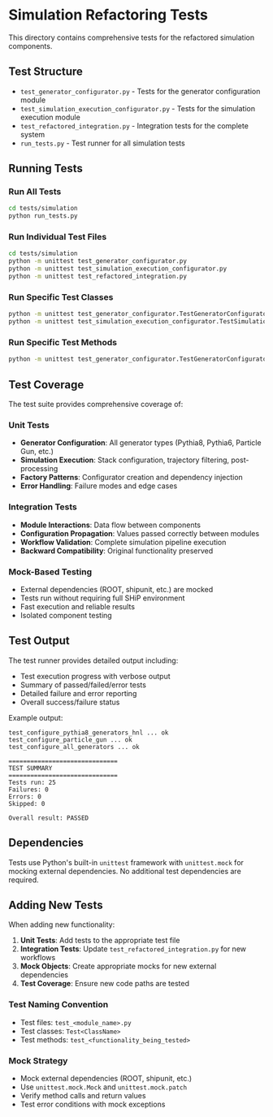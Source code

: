 # Simulation Refactoring Tests

This directory contains comprehensive tests for the refactored simulation components.

## Test Structure

- `test_generator_configurator.py` - Tests for the generator configuration module
- `test_simulation_execution_configurator.py` - Tests for the simulation execution module
- `test_refactored_integration.py` - Integration tests for the complete system
- `run_tests.py` - Test runner for all simulation tests

## Running Tests

### Run All Tests
```bash
cd tests/simulation
python run_tests.py
```

### Run Individual Test Files
```bash
cd tests/simulation
python -m unittest test_generator_configurator.py
python -m unittest test_simulation_execution_configurator.py
python -m unittest test_refactored_integration.py
```

### Run Specific Test Classes
```bash
python -m unittest test_generator_configurator.TestGeneratorConfigurator
python -m unittest test_simulation_execution_configurator.TestSimulationExecutionConfigurator
```

### Run Specific Test Methods
```bash
python -m unittest test_generator_configurator.TestGeneratorConfigurator.test_configure_pythia8_generators_hnl
```

## Test Coverage

The test suite provides comprehensive coverage of:

### Unit Tests
- **Generator Configuration**: All generator types (Pythia8, Pythia6, Particle Gun, etc.)
- **Simulation Execution**: Stack configuration, trajectory filtering, post-processing
- **Factory Patterns**: Configurator creation and dependency injection
- **Error Handling**: Failure modes and edge cases

### Integration Tests
- **Module Interactions**: Data flow between components
- **Configuration Propagation**: Values passed correctly between modules
- **Workflow Validation**: Complete simulation pipeline execution
- **Backward Compatibility**: Original functionality preserved

### Mock-Based Testing
- External dependencies (ROOT, shipunit, etc.) are mocked
- Tests run without requiring full SHiP environment
- Fast execution and reliable results
- Isolated component testing

## Test Output

The test runner provides detailed output including:
- Test execution progress with verbose output
- Summary of passed/failed/error tests
- Detailed failure and error reporting
- Overall success/failure status

Example output:
```
test_configure_pythia8_generators_hnl ... ok
test_configure_particle_gun ... ok
test_configure_all_generators ... ok

==============================
TEST SUMMARY
==============================
Tests run: 25
Failures: 0
Errors: 0
Skipped: 0

Overall result: PASSED
```

## Dependencies

Tests use Python's built-in `unittest` framework with `unittest.mock` for mocking external dependencies. No additional test dependencies are required.

## Adding New Tests

When adding new functionality:

1. **Unit Tests**: Add tests to the appropriate test file
2. **Integration Tests**: Update `test_refactored_integration.py` for new workflows
3. **Mock Objects**: Create appropriate mocks for new external dependencies
4. **Test Coverage**: Ensure new code paths are tested

### Test Naming Convention
- Test files: `test_<module_name>.py`
- Test classes: `Test<ClassName>`
- Test methods: `test_<functionality_being_tested>`

### Mock Strategy
- Mock external dependencies (ROOT, shipunit, etc.)
- Use `unittest.mock.Mock` and `unittest.mock.patch`
- Verify method calls and return values
- Test error conditions with mock exceptions
